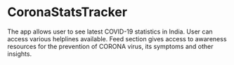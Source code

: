 # CoronaStatsTracker
The app allows user to see latest COVID-19 statistics in India. User can access various helplines available. Feed section gives access to awareness resources for the prevention of CORONA virus, its symptoms and other insights.
